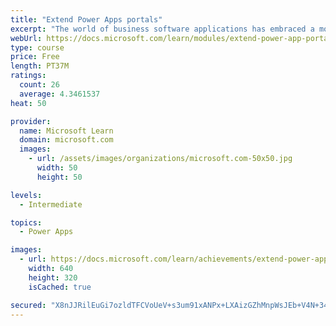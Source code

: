 ```yaml
---
title: "Extend Power Apps portals"
excerpt: "The world of business software applications has embraced a movement toward building apps that use low-code/no-code methods. This movement is one of the pillars of Microsoft Power Platform, including Power Apps portals. However, many projects often include functionality or features that can only be addressed with advanced software development techniques. This module explains how to extend portal functionality by using software development and how to use application lifecycle management (ALM) techniques to deploy portals."
webUrl: https://docs.microsoft.com/learn/modules/extend-power-app-portals/
type: course
price: Free
length: PT37M
ratings:
  count: 26
  average: 4.3461537
heat: 50

provider:
  name: Microsoft Learn
  domain: microsoft.com
  images:
    - url: /assets/images/organizations/microsoft.com-50x50.jpg
      width: 50
      height: 50

levels:
  - Intermediate

topics:
  - Power Apps

images:
  - url: https://docs.microsoft.com/learn/achievements/extend-power-app-portals-social.png
    width: 640
    height: 320
    isCached: true

secured: "X8nJJRilEuGi7ozldTFCVoUeV+s3um91xANPx+LXAizGZhMnpWsJEb+V4N+34loTXjRbisgYCP0pFRUbz4sQNybpu1OqGXlPVYGUFvUZdaSFaqX1oqJ7vogCgt1dWvvCWvvL4+rfAzrpZZKLWgX1D7zZM0XskgYLJmJmCcOWozGL/1vi4x+RTsa/ekAaWaR/d3WOUIjwLXb1Gh3g4OXpmL57cic6E9m16eRzcdd3Y1wnyzUB9GD/KhO/Gc8kJm7kQg99yH1P1ibCb30NGJ8ld2bGCPlCMqd3+xPglyrq5+nWn1XZ79yae5xHLZImXlID8s3POvkZ3DHgP25JpBQCuKA5cjLg0/vrtE4YhGfSU7yfBa7O2AQ6MRBFELLi/a9z944A3Byhmb8HpXGpR20Oqg==;sbQXeedI7V1VgjEj/Diy1g=="
---
```


